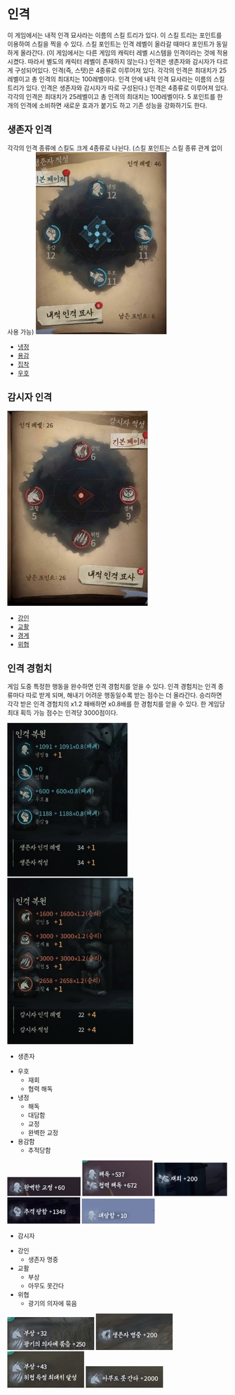 # 인격
이 게임에서는 내적 인격 묘사라는 이름의 스킬 트리가 있다.
이 스킬 트리는 포인트를 이용하여 스킬을 찍을 수 있다.
스킬 포인트는 인격 레벨이 올라갈 때마다 포인트가 동일하게 올라간다.
(이 게임에서는 다른 게임의 캐릭터 레벨 시스템을 인격이라는 것에 적용시켰다. 따라서 별도의 캐릭터 레벨이 존재하지 않는다.)
인격은 생존자와 감시자가 다르게 구성되어있다.
인격(즉, 스텟)은 4종류로 이루어져 있다.
각각의 인격은 최대치가 25레벨이고 총 인격의 최대치는 100레벨이다.
인격 안에 내적 인격 묘사라는 이름의 스킬 트리가 있다.
인격은 생존자와 감시자가 따로 구성된다.)
인격은 4종류로 이루어져 있다.
각각의 인격은 최대치가 25레벨이고 총 인격의 최대치는 100레벨이다.
5 포인트를 한 개의 인격에 소비하면 새로운 효과가 붙기도 하고 기존 성능을 강화하기도 한다.

 ## 생존자 인격
  각각의 인격 종류에 스킬도 크게 4종류로 나뉜다.
 (스킬 포인트는 스킬 종류 관계 없이 사용 가능)
 ![텍스트](https://github.com/straipe/2018920028-intro/blob/%EC%A0%9C5%EC%9D%B8%EA%B2%A9%EC%97%AD%EA%B8%B0%ED%9A%8D%EC%84%9C-%EC%9D%B8%EA%B2%A9/%EC%A0%9C%205%EC%9D%B8%EA%B2%A9%20%EC%97%AD%EA%B8%B0%ED%9A%8D%EC%84%9C%20-%20%EC%9D%B8%EA%B2%A9/%EC%9D%B8%EA%B2%A9%20md%20%ED%8C%8C%EC%9D%BC%20%EC%9E%90%EB%A3%8C%20%EB%AA%A8%EC%9D%8C/%EC%83%9D%EC%A1%B4%EC%9E%90%20%EC%9D%B8%EA%B2%A9.jpg)
 + [냉정](https://github.com/straipe/2018920028-intro/blob/%EC%A0%9C5%EC%9D%B8%EA%B2%A9%EC%97%AD%EA%B8%B0%ED%9A%8D%EC%84%9C-%EC%9D%B8%EA%B2%A9/%EC%A0%9C%205%EC%9D%B8%EA%B2%A9%20%EC%97%AD%EA%B8%B0%ED%9A%8D%EC%84%9C%20-%20%EC%9D%B8%EA%B2%A9/%EC%9D%B8%EA%B2%A9%20md%20%ED%8C%8C%EC%9D%BC%20%EC%9E%90%EB%A3%8C%20%EB%AA%A8%EC%9D%8C/%EB%83%89%EC%A0%95%20-%20%EC%83%9D%EC%A1%B4%EC%9E%90.md)
 + [용감](https://github.com/straipe/2018920028-intro/blob/%EC%A0%9C5%EC%9D%B8%EA%B2%A9%EC%97%AD%EA%B8%B0%ED%9A%8D%EC%84%9C-%EC%9D%B8%EA%B2%A9/%EC%A0%9C%205%EC%9D%B8%EA%B2%A9%20%EC%97%AD%EA%B8%B0%ED%9A%8D%EC%84%9C%20-%20%EC%9D%B8%EA%B2%A9/%EC%9D%B8%EA%B2%A9%20md%20%ED%8C%8C%EC%9D%BC%20%EC%9E%90%EB%A3%8C%20%EB%AA%A8%EC%9D%8C/%EC%9A%A9%EA%B0%90%20-%20%EC%83%9D%EC%A1%B4%EC%9E%90.md)
 + [집착](https://github.com/straipe/2018920028-intro/blob/%EC%A0%9C5%EC%9D%B8%EA%B2%A9%EC%97%AD%EA%B8%B0%ED%9A%8D%EC%84%9C-%EC%9D%B8%EA%B2%A9/%EC%A0%9C%205%EC%9D%B8%EA%B2%A9%20%EC%97%AD%EA%B8%B0%ED%9A%8D%EC%84%9C%20-%20%EC%9D%B8%EA%B2%A9/%EC%9D%B8%EA%B2%A9%20md%20%ED%8C%8C%EC%9D%BC%20%EC%9E%90%EB%A3%8C%20%EB%AA%A8%EC%9D%8C/%EC%A7%91%EC%B0%A9%20-%20%EC%83%9D%EC%A1%B4%EC%9E%90.md)
 + [우호](https://github.com/straipe/2018920028-intro/blob/%EC%A0%9C5%EC%9D%B8%EA%B2%A9%EC%97%AD%EA%B8%B0%ED%9A%8D%EC%84%9C-%EC%9D%B8%EA%B2%A9/%EC%A0%9C%205%EC%9D%B8%EA%B2%A9%20%EC%97%AD%EA%B8%B0%ED%9A%8D%EC%84%9C%20-%20%EC%9D%B8%EA%B2%A9/%EC%9D%B8%EA%B2%A9%20md%20%ED%8C%8C%EC%9D%BC%20%EC%9E%90%EB%A3%8C%20%EB%AA%A8%EC%9D%8C/%EC%9A%B0%ED%98%B8%20-%20%EC%83%9D%EC%A1%B4%EC%9E%90%20.md)

 ## 감시자 인격
 ![텍스트](https://github.com/straipe/2018920028-intro/blob/%EC%A0%9C5%EC%9D%B8%EA%B2%A9%EC%97%AD%EA%B8%B0%ED%9A%8D%EC%84%9C-%EC%9D%B8%EA%B2%A9/%EC%A0%9C%205%EC%9D%B8%EA%B2%A9%20%EC%97%AD%EA%B8%B0%ED%9A%8D%EC%84%9C%20-%20%EC%9D%B8%EA%B2%A9/%EC%9D%B8%EA%B2%A9%20md%20%ED%8C%8C%EC%9D%BC%20%EC%9E%90%EB%A3%8C%20%EB%AA%A8%EC%9D%8C/%EA%B0%90%EC%8B%9C%EC%9E%90%20%EC%9D%B8%EA%B2%A9.jpg)
 + [강인](https://github.com/straipe/2018920028-intro/blob/%EC%A0%9C5%EC%9D%B8%EA%B2%A9%EC%97%AD%EA%B8%B0%ED%9A%8D%EC%84%9C-%EC%9D%B8%EA%B2%A9/%EC%A0%9C%205%EC%9D%B8%EA%B2%A9%20%EC%97%AD%EA%B8%B0%ED%9A%8D%EC%84%9C%20-%20%EC%9D%B8%EA%B2%A9/%EC%9D%B8%EA%B2%A9%20md%20%ED%8C%8C%EC%9D%BC%20%EC%9E%90%EB%A3%8C%20%EB%AA%A8%EC%9D%8C/%EA%B0%95%EC%9D%B8%20-%20%EA%B0%90%EC%8B%9C%EC%9E%90%20.md)
 + [교활](https://github.com/straipe/2018920028-intro/blob/%EC%A0%9C5%EC%9D%B8%EA%B2%A9%EC%97%AD%EA%B8%B0%ED%9A%8D%EC%84%9C-%EC%9D%B8%EA%B2%A9/%EC%A0%9C%205%EC%9D%B8%EA%B2%A9%20%EC%97%AD%EA%B8%B0%ED%9A%8D%EC%84%9C%20-%20%EC%9D%B8%EA%B2%A9/%EC%9D%B8%EA%B2%A9%20md%20%ED%8C%8C%EC%9D%BC%20%EC%9E%90%EB%A3%8C%20%EB%AA%A8%EC%9D%8C/%EA%B5%90%ED%99%9C%20-%20%EA%B0%90%EC%8B%9C%EC%9E%90%20.md)
 + [경계](https://github.com/straipe/2018920028-intro/blob/%EC%A0%9C5%EC%9D%B8%EA%B2%A9%EC%97%AD%EA%B8%B0%ED%9A%8D%EC%84%9C-%EC%9D%B8%EA%B2%A9/%EC%A0%9C%205%EC%9D%B8%EA%B2%A9%20%EC%97%AD%EA%B8%B0%ED%9A%8D%EC%84%9C%20-%20%EC%9D%B8%EA%B2%A9/%EC%9D%B8%EA%B2%A9%20md%20%ED%8C%8C%EC%9D%BC%20%EC%9E%90%EB%A3%8C%20%EB%AA%A8%EC%9D%8C/%EA%B2%BD%EA%B3%84%20-%20%EA%B0%90%EC%8B%9C%EC%9E%90.md)
 + [위협](https://github.com/straipe/2018920028-intro/blob/%EC%A0%9C5%EC%9D%B8%EA%B2%A9%EC%97%AD%EA%B8%B0%ED%9A%8D%EC%84%9C-%EC%9D%B8%EA%B2%A9/%EC%A0%9C%205%EC%9D%B8%EA%B2%A9%20%EC%97%AD%EA%B8%B0%ED%9A%8D%EC%84%9C%20-%20%EC%9D%B8%EA%B2%A9/%EC%9D%B8%EA%B2%A9%20md%20%ED%8C%8C%EC%9D%BC%20%EC%9E%90%EB%A3%8C%20%EB%AA%A8%EC%9D%8C/%EC%9C%84%ED%98%91%20-%20%EA%B0%90%EC%8B%9C%EC%9E%90.md)

 ## 인격 경험치
게임 도중 특정한 행동을 완수하면 인격 경험치를 얻을 수 있다. 인격 경험치는 인격 종류마다 따로 받게 되며, 해내기 어려운 행동일수록 받는 점수는 더 올라간다. 승리하면 각각 받은 인격 경험치의 x1.2 패배하면 x0.8배를 한 경험치를 얻을 수 있다. 한 게임당 최대 획득 가능 점수는 인격당 3000점이다.

![텍스트](https://github.com/straipe/2018920028-intro/blob/%EC%A0%9C5%EC%9D%B8%EA%B2%A9%EC%97%AD%EA%B8%B0%ED%9A%8D%EC%84%9C-%EC%9D%B8%EA%B2%A9/%EC%A0%9C%205%EC%9D%B8%EA%B2%A9%20%EC%97%AD%EA%B8%B0%ED%9A%8D%EC%84%9C%20-%20%EC%9D%B8%EA%B2%A9/%EC%9D%B8%EA%B2%A9%20md%20%ED%8C%8C%EC%9D%BC%20%EC%9E%90%EB%A3%8C%20%EB%AA%A8%EC%9D%8C/%EC%9D%B8%EA%B2%A9%20%EB%B3%B5%EC%9B%90.jpg)
![텍스트](https://github.com/straipe/2018920028-intro/blob/%EC%A0%9C5%EC%9D%B8%EA%B2%A9%EC%97%AD%EA%B8%B0%ED%9A%8D%EC%84%9C-%EC%9D%B8%EA%B2%A9/%EC%A0%9C%205%EC%9D%B8%EA%B2%A9%20%EC%97%AD%EA%B8%B0%ED%9A%8D%EC%84%9C%20-%20%EC%9D%B8%EA%B2%A9/%EC%9D%B8%EA%B2%A9%20md%20%ED%8C%8C%EC%9D%BC%20%EC%9E%90%EB%A3%8C%20%EB%AA%A8%EC%9D%8C/%EC%9D%B8%EA%B2%A9%20%EB%B3%B5%EC%9B%90%202.jpg)
+ 생존자

 * 우호
   * 재회
   * 협력 해독
 * 냉정
   * 해독
   * 대담함
   * 교정
   * 완벽한 교정
 * 용감함
   * 추적당함  
   
![텍스트](https://github.com/straipe/2018920028-intro/blob/%EC%A0%9C5%EC%9D%B8%EA%B2%A9%EC%97%AD%EA%B8%B0%ED%9A%8D%EC%84%9C-%EC%9D%B8%EA%B2%A9/%EC%A0%9C%205%EC%9D%B8%EA%B2%A9%20%EC%97%AD%EA%B8%B0%ED%9A%8D%EC%84%9C%20-%20%EC%9D%B8%EA%B2%A9/%EC%9D%B8%EA%B2%A9%20md%20%ED%8C%8C%EC%9D%BC%20%EC%9E%90%EB%A3%8C%20%EB%AA%A8%EC%9D%8C/%EC%9D%B8%EA%B2%A9%20%EA%B2%BD%ED%97%98%EC%B9%98.jpg)
![텍스트](https://github.com/straipe/2018920028-intro/blob/%EC%A0%9C5%EC%9D%B8%EA%B2%A9%EC%97%AD%EA%B8%B0%ED%9A%8D%EC%84%9C-%EC%9D%B8%EA%B2%A9/%EC%A0%9C%205%EC%9D%B8%EA%B2%A9%20%EC%97%AD%EA%B8%B0%ED%9A%8D%EC%84%9C%20-%20%EC%9D%B8%EA%B2%A9/%EC%9D%B8%EA%B2%A9%20md%20%ED%8C%8C%EC%9D%BC%20%EC%9E%90%EB%A3%8C%20%EB%AA%A8%EC%9D%8C/%EC%9D%B8%EA%B2%A9%20%EA%B2%BD%ED%97%98%EC%B9%98%202.jpg)
![텍스트](https://github.com/straipe/2018920028-intro/blob/%EC%A0%9C5%EC%9D%B8%EA%B2%A9%EC%97%AD%EA%B8%B0%ED%9A%8D%EC%84%9C-%EC%9D%B8%EA%B2%A9/%EC%A0%9C%205%EC%9D%B8%EA%B2%A9%20%EC%97%AD%EA%B8%B0%ED%9A%8D%EC%84%9C%20-%20%EC%9D%B8%EA%B2%A9/%EC%9D%B8%EA%B2%A9%20md%20%ED%8C%8C%EC%9D%BC%20%EC%9E%90%EB%A3%8C%20%EB%AA%A8%EC%9D%8C/%EC%9D%B8%EA%B2%A9%20%EA%B2%BD%ED%97%98%EC%B9%98%203.jpg)
![텍스트](https://github.com/straipe/2018920028-intro/blob/%EC%A0%9C5%EC%9D%B8%EA%B2%A9%EC%97%AD%EA%B8%B0%ED%9A%8D%EC%84%9C-%EC%9D%B8%EA%B2%A9/%EC%A0%9C%205%EC%9D%B8%EA%B2%A9%20%EC%97%AD%EA%B8%B0%ED%9A%8D%EC%84%9C%20-%20%EC%9D%B8%EA%B2%A9/%EC%9D%B8%EA%B2%A9%20md%20%ED%8C%8C%EC%9D%BC%20%EC%9E%90%EB%A3%8C%20%EB%AA%A8%EC%9D%8C/%EC%9D%B8%EA%B2%A9%20%EA%B2%BD%ED%97%98%EC%B9%98%204.jpg)
![텍스트](https://github.com/straipe/2018920028-intro/blob/%EC%A0%9C5%EC%9D%B8%EA%B2%A9%EC%97%AD%EA%B8%B0%ED%9A%8D%EC%84%9C-%EC%9D%B8%EA%B2%A9/%EC%A0%9C%205%EC%9D%B8%EA%B2%A9%20%EC%97%AD%EA%B8%B0%ED%9A%8D%EC%84%9C%20-%20%EC%9D%B8%EA%B2%A9/%EC%9D%B8%EA%B2%A9%20md%20%ED%8C%8C%EC%9D%BC%20%EC%9E%90%EB%A3%8C%20%EB%AA%A8%EC%9D%8C/%EC%9D%B8%EA%B2%A9%20%EA%B2%BD%ED%97%98%EC%B9%98%205.jpg)
+ 감시자

 * 강인
   * 생존자 명중
 * 교활
   * 부상
   * 아무도 못간다
 * 위협
   * 광기의 의자에 묶음  
   
![텍스트](https://github.com/straipe/2018920028-intro/blob/%EC%A0%9C5%EC%9D%B8%EA%B2%A9%EC%97%AD%EA%B8%B0%ED%9A%8D%EC%84%9C-%EC%9D%B8%EA%B2%A9/%EC%A0%9C%205%EC%9D%B8%EA%B2%A9%20%EC%97%AD%EA%B8%B0%ED%9A%8D%EC%84%9C%20-%20%EC%9D%B8%EA%B2%A9/%EC%9D%B8%EA%B2%A9%20md%20%ED%8C%8C%EC%9D%BC%20%EC%9E%90%EB%A3%8C%20%EB%AA%A8%EC%9D%8C/%EC%9D%B8%EA%B2%A9%20%EA%B2%BD%ED%97%98%EC%B9%98%206.jpg)
![텍스트](https://github.com/straipe/2018920028-intro/blob/%EC%A0%9C5%EC%9D%B8%EA%B2%A9%EC%97%AD%EA%B8%B0%ED%9A%8D%EC%84%9C-%EC%9D%B8%EA%B2%A9/%EC%A0%9C%205%EC%9D%B8%EA%B2%A9%20%EC%97%AD%EA%B8%B0%ED%9A%8D%EC%84%9C%20-%20%EC%9D%B8%EA%B2%A9/%EC%9D%B8%EA%B2%A9%20md%20%ED%8C%8C%EC%9D%BC%20%EC%9E%90%EB%A3%8C%20%EB%AA%A8%EC%9D%8C/%EC%9D%B8%EA%B2%A9%20%EA%B2%BD%ED%97%98%EC%B9%98%207.jpg)
![텍스트](https://github.com/straipe/2018920028-intro/blob/%EC%A0%9C5%EC%9D%B8%EA%B2%A9%EC%97%AD%EA%B8%B0%ED%9A%8D%EC%84%9C-%EC%9D%B8%EA%B2%A9/%EC%A0%9C%205%EC%9D%B8%EA%B2%A9%20%EC%97%AD%EA%B8%B0%ED%9A%8D%EC%84%9C%20-%20%EC%9D%B8%EA%B2%A9/%EC%9D%B8%EA%B2%A9%20md%20%ED%8C%8C%EC%9D%BC%20%EC%9E%90%EB%A3%8C%20%EB%AA%A8%EC%9D%8C/%EC%9D%B8%EA%B2%A9%20%EA%B2%BD%ED%97%98%EC%B9%98%208.jpg)
![텍스트](https://github.com/straipe/2018920028-intro/blob/%EC%A0%9C5%EC%9D%B8%EA%B2%A9%EC%97%AD%EA%B8%B0%ED%9A%8D%EC%84%9C-%EC%9D%B8%EA%B2%A9/%EC%A0%9C%205%EC%9D%B8%EA%B2%A9%20%EC%97%AD%EA%B8%B0%ED%9A%8D%EC%84%9C%20-%20%EC%9D%B8%EA%B2%A9/%EC%9D%B8%EA%B2%A9%20md%20%ED%8C%8C%EC%9D%BC%20%EC%9E%90%EB%A3%8C%20%EB%AA%A8%EC%9D%8C/%EC%9D%B8%EA%B2%A9%20%EA%B2%BD%ED%97%98%EC%B9%98%209.jpg)
